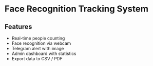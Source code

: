 # Face Recognition Tracking System

## Features
- Real-time people counting
- Face recognition via webcam
- Telegram alert with image
- Admin dashboard with statistics
- Export data to CSV / PDF